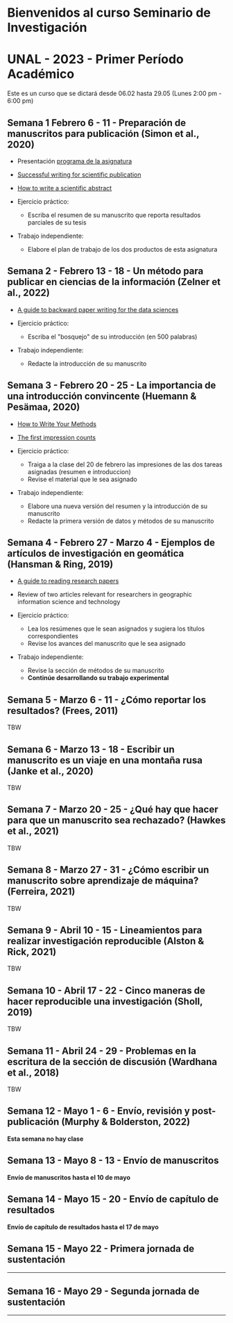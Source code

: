 # Bienvenidos al curso Seminario de Investigación 
# UNAL - 2023 - Primer Período Académico 

Este es un curso que se dictará desde 06.02 hasta 29.05   (Lunes 2:00 pm - 6:00 pm)

## Semana 1  Febrero 6 - 11 - Preparación de manuscritos para publicación (Simon et al., 2020)

- Presentación  [programa de la asignatura](https://drive.google.com/file/d/1pR2yC7B50UT7M5tbgHWQC-VgY6i9HgUg/view?usp=share_link)

- [Successful writing for scientific publication](https://drive.google.com/file/d/1Lc3WxSdp8z65PSdhYEb7MeWmB47389Ex/view?usp=share_link)

- [How to write a scientific abstract](https://drive.google.com/file/d/1hdG-5uHmMPwnhSUEQ-fQA1Z6wLRmMIUb/view?usp=sharing)

- Ejercicio práctico:
  -	Escriba el resumen de su manuscrito que reporta resultados parciales de su tesis

- Trabajo independiente:
  -	Elabore el plan de trabajo de los dos productos de esta asignatura

## Semana 2 - Febrero 13 - 18 - Un método para publicar en ciencias de la información (Zelner et al., 2022)


- [A guide to backward paper writing for the data sciences](https://drive.google.com/file/d/1lffk-LpQhmy5x5neQ8WANgFiwK_4TOZG/view?usp=sharing)

- Ejercicio práctico:
  -	Escriba el "bosquejo" de su introducción (en 500 palabras)

- Trabajo independiente:
  -	Redacte la introducción de su manuscrito
 
## Semana 3 - Febrero 20 - 25 - La importancia de una introducción convincente (Huemann  & Pesämaa, 2020)

- [How to Write Your Methods](https://plos.org/resource/how-to-write-your-methods/)
- [The first impression counts](https://drive.google.com/file/d/1UUCB5sdbJoxUdEy7nK_ZBplZLV0WCvVZ/view?usp=sharing)

- Ejercicio práctico:
  - Traiga a la clase del 20 de febrero las impresiones de las dos tareas asignadas (resumen e introduccion)
  -	Revise el material que le sea asignado

- Trabajo independiente:
  - Elabore una nueva versión del resumen y la introducción de su manuscrito
  -	Redacte la primera versión de datos y métodos de su manuscrito

## Semana 4 - Febrero 27 - Marzo 4 - Ejemplos de  artículos de investigación en geomática (Hansman & Ring, 2019)

- [A guide to reading research papers](https://www.scientifica.uk.com/neurowire/gradhacks-a-guide-to-reading-research-papers)
-  Review of two articles relevant for researchers in geographic information science and technology

- Ejercicio práctico:
  - Lea los resúmenes que le sean asignados y sugiera los títulos correspondientes
  -	Revise los avances del manuscrito que le sea asignado

- Trabajo independiente:
  -	Revise la sección de métodos de su manuscrito
  - **Continúe desarrollando su trabajo experimental**


## Semana 5 - Marzo 6 - 11 - ¿Cómo reportar los resultados?   (Frees, 2011) 

TBW

## Semana 6 - Marzo 13 - 18 - Escribir un manuscrito es un viaje en una montaña rusa (Janke et al., 2020)

TBW

## Semana 7 - Marzo 20 - 25 - ¿Qué hay que hacer para que un manuscrito sea rechazado? (Hawkes et al., 2021)

TBW
 
## Semana 8 - Marzo 27 - 31 - ¿Cómo escribir un manuscrito sobre aprendizaje de máquina? (Ferreira, 2021)

TBW

## Semana 9 - Abril 10 - 15 - Lineamientos para realizar investigación reproducible (Alston & Rick, 2021)

TBW
 
## Semana 10 - Abril 17 - 22 - Cinco maneras de hacer reproducible una investigación (Sholl, 2019)

TBW

## Semana 11 - Abril 24 - 29 - Problemas en la escritura de la sección de discusión (Wardhana et al., 2018)

TBW

## Semana 12 - Mayo  1 - 6 - Envío, revisión y post-publicación (Murphy & Bolderston, 2022)

**Esta semana no hay clase**

## Semana 13 - Mayo 8 - 13 - Envío de manuscritos 

**Envío de manuscritos hasta el 10 de mayo**

## Semana 14 - Mayo 15 - 20 - Envío de capítulo de resultados

**Envío de capítulo de resultados hasta el 17 de mayo**

## Semana 15 - Mayo 22 - Primera jornada de sustentación

****

## Semana 16 - Mayo 29 - Segunda jornada de sustentación

****


  



